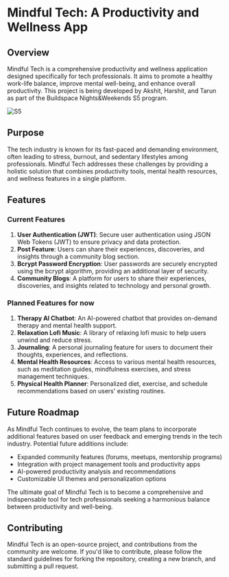 # Mindful Tech: A Productivity and Wellness App

## Overview

Mindful Tech is a comprehensive productivity and wellness application designed specifically for tech professionals. It aims to promote a healthy work-life balance, improve mental well-being, and enhance overall productivity. This project is being developed by Akshit, Harshit, and Tarun as part of the Buildspace Nights&Weekends S5 program.

![S5](https://framerusercontent.com/assets/pwBHuaogX8VyNSrh9ziF3DxPNE.png)


## Purpose

The tech industry is known for its fast-paced and demanding environment, often leading to stress, burnout, and sedentary lifestyles among professionals. Mindful Tech addresses these challenges by providing a holistic solution that combines productivity tools, mental health resources, and wellness features in a single platform.

## Features

### Current Features

1. **User Authentication (JWT)**: Secure user authentication using JSON Web Tokens (JWT) to ensure privacy and data protection.
2. **Post Feature**: Users can share their experiences, discoveries, and insights through a community blog section.
3. **Bcrypt Password Encryption**: User passwords are securely encrypted using the bcrypt algorithm, providing an additional layer of security.
4. **Community Blogs**: A platform for users to share their experiences, discoveries, and insights related to technology and personal growth.

### Planned Features for now

1. **Therapy AI Chatbot**: An AI-powered chatbot that provides on-demand therapy and mental health support.
2. **Relaxation Lofi Music**: A library of relaxing lofi music to help users unwind and reduce stress.
3. **Journaling**: A personal journaling feature for users to document their thoughts, experiences, and reflections.
4. **Mental Health Resources**: Access to various mental health resources, such as meditation guides, mindfulness exercises, and stress management techniques.
5. **Physical Health Planner**: Personalized diet, exercise, and schedule recommendations based on users' existing routines.

## Future Roadmap

As Mindful Tech continues to evolve, the team plans to incorporate additional features based on user feedback and emerging trends in the tech industry. Potential future additions include:

- Expanded community features (forums, meetups, mentorship programs)
- Integration with project management tools and productivity apps
- AI-powered productivity analysis and recommendations
- Customizable UI themes and personalization options

The ultimate goal of Mindful Tech is to become a comprehensive and indispensable tool for tech professionals seeking a harmonious balance between productivity and well-being.

## Contributing

Mindful Tech is an open-source project, and contributions from the community are welcome. If you'd like to contribute, please follow the standard guidelines for forking the repository, creating a new branch, and submitting a pull request.
